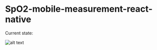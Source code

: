 # SpO2-mobile-measurement-react-native

Current state:

![alt text](https://github.com/covital-project/spo2-mobile-measurement-react-native/assets/current-state.jpeg "Logo Title Text 1")